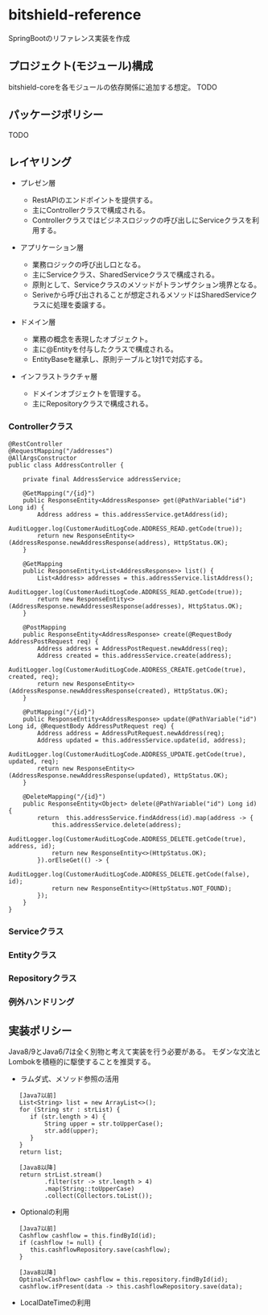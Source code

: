 # bitshield-reference
SpringBootのリファレンス実装を作成


## プロジェクト(モジュール)構成
bitshield-coreを各モジュールの依存関係に追加する想定。
TODO

## パッケージポリシー
TODO

## レイヤリング
 
 * プレゼン層
   * RestAPIのエンドポイントを提供する。
   * 主にControllerクラスで構成される。
   * Controllerクラスではビジネスロジックの呼び出しにServiceクラスを利用する。
 
 * アプリケーション層
   * 業務ロジックの呼び出し口となる。
   * 主にServiceクラス、SharedServiceクラスで構成される。
   * 原則として、Serviceクラスのメソッドがトランザクション境界となる。
   * Seriveから呼び出されることが想定されるメソッドはSharedServiceクラスに処理を委譲する。
 
 * ドメイン層
   * 業務の概念を表現したオブジェクト。
   * 主に@Entityを付与したクラスで構成される。
   * EntityBaseを継承し、原則テーブルと1対1で対応する。
  
 * インフラストラクチャ層
   * ドメインオブジェクトを管理する。
   * 主にRepositoryクラスで構成される。
  
### Controllerクラス
```
@RestController
@RequestMapping("/addresses")
@AllArgsConstructor
public class AddressController {

	private final AddressService addressService;

	@GetMapping("/{id}")
	public ResponseEntity<AddressResponse> get(@PathVariable("id") Long id) {
		Address address = this.addressService.getAddress(id);
		AuditLogger.log(CustomerAuditLogCode.ADDRESS_READ.getCode(true));
		return new ResponseEntity<>(AddressResponse.newAddressResponse(address), HttpStatus.OK);
	}

	@GetMapping
	public ResponseEntity<List<AddressResponse>> list() {
		List<Address> addresses = this.addressService.listAddress();
		AuditLogger.log(CustomerAuditLogCode.ADDRESS_READ.getCode(true));
		return new ResponseEntity<>(AddressResponse.newAddressesResponse(addresses), HttpStatus.OK);
	}

	@PostMapping
	public ResponseEntity<AddressResponse> create(@RequestBody AddressPostRequest req) {
		Address address = AddressPostRequest.newAddress(req);
		Address created = this.addressService.create(address);
		AuditLogger.log(CustomerAuditLogCode.ADDRESS_CREATE.getCode(true), created, req);
		return new ResponseEntity<>(AddressResponse.newAddressResponse(created), HttpStatus.OK);
	}

	@PutMapping("/{id}")
	public ResponseEntity<AddressResponse> update(@PathVariable("id") Long id, @RequestBody AddressPutRequest req) {
		Address address = AddressPutRequest.newAddress(req);
		Address updated = this.addressService.update(id, address);
		AuditLogger.log(CustomerAuditLogCode.ADDRESS_UPDATE.getCode(true), updated, req);
		return new ResponseEntity<>(AddressResponse.newAddressResponse(updated), HttpStatus.OK);
	}

	@DeleteMapping("/{id}")
	public ResponseEntity<Object> delete(@PathVariable("id") Long id) {
		return  this.addressService.findAddress(id).map(address -> {
			this.addressService.delete(address);
			AuditLogger.log(CustomerAuditLogCode.ADDRESS_DELETE.getCode(true), address, id);
			return new ResponseEntity<>(HttpStatus.OK);
		}).orElseGet(() -> {
			AuditLogger.log(CustomerAuditLogCode.ADDRESS_DELETE.getCode(false), id);
			return new ResponseEntity<>(HttpStatus.NOT_FOUND);
		});
	}
}

```

### Serviceクラス

### Entityクラス

### Repositoryクラス

### 例外ハンドリング

## 実装ポリシー
Java8/9とJava6/7は全く別物と考えて実装を行う必要がある。
モダンな文法とLombokを積極的に駆使することを推奨する。

 - ラムダ式、メソッド参照の活用
```
   [Java7以前]
   List<String> list = new ArrayList<>();
   for (String str : strList) {
      if (str.length > 4) {
          String upper = str.toUpperCase();
          str.add(upper);
      }
   }
   return list;
  
   [Java8以降]　
   return strList.stream()
          .filter(str -> str.length > 4)
          .map(String::toUpperCase)
          .collect(Collectors.toList());
```
 - Optionalの利用
```
   [Java7以前]
   Cashflow cashflow = this.findById(id);
   if (cashflow != null) {
      this.cashflowRepository.save(cashflow);
   }
   
   [Java8以降]　
   Optinal<Cashflow> cashflow = this.repository.findById(id);
   cashflow.ifPresent(data -> this.cashflowRepository.save(data);
```

- LocalDateTimeの利用
```
```
